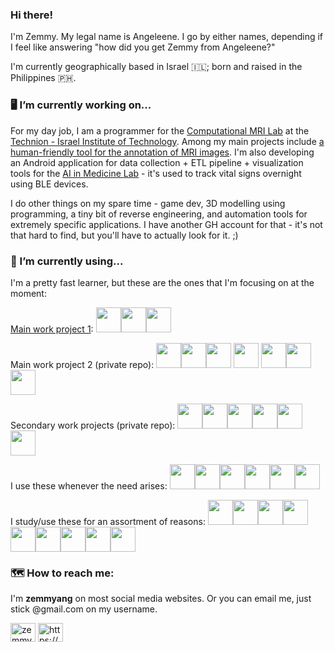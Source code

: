 ### Hi there!

I'm Zemmy. My legal name is Angeleene. I go by either names, depending if I feel like answering "how did you get Zemmy from Angeleene?"

I'm currently geographically based in Israel :israel:; born and raised in the Philippines :philippines:.

### :desktop_computer: I’m currently working on...

For my day job, I am a programmer for the [Computational MRI Lab](https://tcml-bme.github.io/) at the [Technion - Israel Institute of Technology](https://technion.ac.il/). Among my main projects include [a human-friendly tool for the annotation of MRI images](https://github.com/TechnionComputationalMRILab/ImageUntangler). I'm also developing an Android application for data collection + ETL pipeline + visualization tools for the [AI in Medicine Lab](https://aim-lab.github.io) - it's used to track vital signs overnight using BLE devices.

I do other things on my spare time - game dev, 3D modelling using programming, a tiny bit of reverse engineering, and automation tools for extremely specific applications. I have another GH account for that - it's not that hard to find, but you'll have to actually look for it. ;)

### :bookmark_tabs: I’m currently using...

I'm a pretty fast learner, but these are the ones that I'm focusing on at the moment:

[Main work project 1](https://github.com/TechnionComputationalMRILab/ImageUntangler): <img src="https://cdn.jsdelivr.net/gh/devicons/devicon/icons/python/python-original.svg" width="40" height="40"/><img src="https://cdn.jsdelivr.net/gh/devicons/devicon/icons/qt/qt-original.svg" width="40" height="40"/><img src="https://cdn.jsdelivr.net/gh/devicons/devicon/icons/sqlite/sqlite-original.svg" width="40" height="40"/>

Main work project 2 (private repo): <img src="https://cdn.jsdelivr.net/gh/devicons/devicon/icons/android/android-original.svg" width="40" height="40"/><img src="https://cdn.jsdelivr.net/gh/devicons/devicon/icons/flutter/flutter-original.svg" width="40" height="40"/><img src="https://cdn.jsdelivr.net/gh/devicons/devicon/icons/firebase/firebase-plain.svg" width="40" height="40" />
<img src="https://cdn.jsdelivr.net/gh/devicons/devicon/icons/googlecloud/googlecloud-original.svg" width="40" height="40" />
<img src="https://cdn.jsdelivr.net/gh/devicons/devicon/icons/bootstrap/bootstrap-original.svg" width="40" height="40"/><img src="https://cdn.jsdelivr.net/gh/devicons/devicon/icons/django/django-plain.svg" width="40" height="40"/>
<img src="https://cdn.jsdelivr.net/gh/devicons/devicon/icons/flask/flask-original.svg" width="40" height="40"/>

Secondary work projects (private repo): <img src="https://cdn.jsdelivr.net/gh/devicons/devicon/icons/fastapi/fastapi-original.svg" width="40" height="40"/><img src="https://cdn.jsdelivr.net/gh/devicons/devicon/icons/linux/linux-original.svg" width="40" height="40"/><img src="https://cdn.jsdelivr.net/gh/devicons/devicon/icons/docker/docker-original.svg" width="40" height="40"/><img src="https://cdn.jsdelivr.net/gh/devicons/devicon/icons/bash/bash-original.svg" width="40" height="40"/><img src="https://cdn.jsdelivr.net/gh/devicons/devicon/icons/css3/css3-original.svg" width="40" height="40"/><img src="https://cdn.jsdelivr.net/gh/devicons/devicon/icons/html5/html5-original.svg" width="40" height="40"/>

I use these whenever the need arises: <img src="https://cdn.jsdelivr.net/gh/devicons/devicon/icons/git/git-original.svg" width="40" height="40"/><img src="https://cdn.jsdelivr.net/gh/devicons/devicon/icons/mysql/mysql-original.svg" width="40" height="40"/><img src="https://cdn.jsdelivr.net/gh/devicons/devicon/icons/opencv/opencv-original.svg" width="40" height="40"/><img src="https://cdn.jsdelivr.net/gh/devicons/devicon/icons/tensorflow/tensorflow-original.svg" width="40" height="40"/><img src="https://cdn.jsdelivr.net/gh/devicons/devicon/icons/apache/apache-original.svg" width="40" height="40"/><img src="https://cdn.jsdelivr.net/gh/devicons/devicon/icons/pandas/pandas-original.svg" width="40" height="40"/>

I study/use these for an assortment of reasons: <img src="https://cdn.jsdelivr.net/gh/devicons/devicon/icons/c/c-original.svg" width="40" height="40"/><img src="https://cdn.jsdelivr.net/gh/devicons/devicon/icons/cplusplus/cplusplus-original.svg" width="40" height="40"/><img src="https://cdn.jsdelivr.net/gh/devicons/devicon/icons/filezilla/filezilla-plain.svg" width="40" height="40"/><img src="https://cdn.jsdelivr.net/gh/devicons/devicon/icons/jenkins/jenkins-line.svg" width="40" height="40"/><img src="https://cdn.jsdelivr.net/gh/devicons/devicon/icons/nginx/nginx-original.svg" width="40" height="40"/><img src="https://cdn.jsdelivr.net/gh/devicons/devicon/icons/typescript/typescript-original.svg" width="40" height="40"/><img src="https://cdn.jsdelivr.net/gh/devicons/devicon/icons/blender/blender-original.svg" width="40" height="40"/><img src="https://cdn.jsdelivr.net/gh/devicons/devicon/icons/unrealengine/unrealengine-original.svg" width="40" height="40"/><img src="https://cdn.jsdelivr.net/gh/devicons/devicon/icons/react/react-original.svg" width="40" height="40"/>

### :world_map: How to reach me: 

I'm **zemmyang** on most social media websites. Or you can email me, just stick @gmail.com on my username.

<a href="https://twitter.com/zemmyang" target="blank"><img align="center" src="https://raw.githubusercontent.com/rahuldkjain/github-profile-readme-generator/master/src/images/icons/Social/twitter.svg" alt="zemmyang" height="30" width="40" /></a>
<a href="https://www.linkedin.com/in/zemmyang/" target="blank"><img align="center" src="https://raw.githubusercontent.com/rahuldkjain/github-profile-readme-generator/master/src/images/icons/Social/linked-in-alt.svg" alt="https://www.linkedin.com/in/zemmyang/" height="30" width="40" /></a>
</p>

